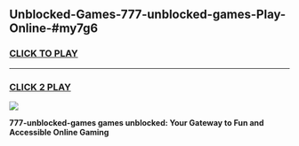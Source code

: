 
## Unblocked-Games-777-unblocked-games-Play-Online-#my7g6
<h3>
<a href="https://premium.freeplayer.one?title=777-unblocked-games&ref=27F">CLICK TO PLAY</a></h3>
<hr>

<h3>
<a href="https://premium.freeplayer.one?title=777-unblocked-games&ref=27F">CLICK 2 PLAY</a>
  
</h3>

<a href="https://premium.freeplayer.one?title=777-unblocked-games&ref=27F"><img src="https://clearcache.store/games.png"></a>


**777-unblocked-games games unblocked: Your Gateway to Fun and Accessible Online Gaming**
